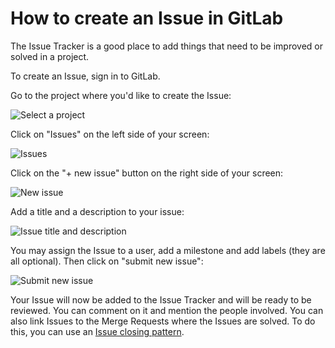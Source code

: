 # How to create an Issue in GitLab

The Issue Tracker is a good place to add things that need to be improved or solved in a project.  

To create an Issue, sign in to GitLab.

Go to the project where you'd like to create the Issue:

![Select a project](basicsimages/select_project.png)

Click on "Issues" on the left side of your screen:

![Issues](basicsimages/issues.png)

Click on the "+ new issue" button on the right side of your screen:

![New issue](basicsimages/new_issue.png)

Add a title and a description to your issue:

![Issue title and description](basicsimages/issue_title.png)

You may assign the Issue to a user, add a milestone and add labels (they are all optional). Then click on "submit new issue":

![Submit new issue](basicsimages/submit_new_issue.png)

Your Issue will now be added to the Issue Tracker and will be ready to be reviewed. You can comment on it and mention the people involved. You can also link Issues to the Merge Requests where the Issues are solved. To do this, you can use an [Issue closing pattern](http://doc.gitlab.com/ce/customization/issue_closing.html).
